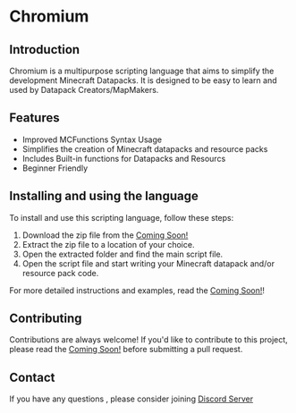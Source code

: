 # Chromium

## Introduction

Chromium is a multipurpose scripting language that aims to simplify the development Minecraft Datapacks. It is designed to be easy to learn and used by Datapack Creators/MapMakers.

## Features

- Improved MCFunctions Syntax Usage
- Simplifies the creation of Minecraft datapacks and resource packs
- Includes Built-in functions for Datapacks and Resourcs
- Beginner Friendly

## Installing and using the language

To install and use this scripting language, follow these steps:

1. Download the zip file from the [Coming Soon!](https://github.com/example)
2. Extract the zip file to a location of your choice.
3. Open the extracted folder and find the main script file.
4. Open the script file and start writing your Minecraft datapack and/or resource pack code.

For more detailed instructions and examples, read the [Coming Soon!](https://your-username.github.io/example)!

## Contributing

Contributions are always welcome! If you'd like to contribute to this project, please read the [Coming Soon!](https://github.com/your-username/your-project-name/blob/main/CONTRIBUTING.md) before submitting a pull request.

## Contact

If you have any questions , please consider joining [Discord Server](https://discord.gg/x3bvraa6q2)
